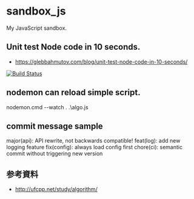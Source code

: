 # sandbox_js

My JavaScript sandbox.

## Unit test Node code in 10 seconds.

- https://glebbahmutov.com/blog/unit-test-node-code-in-10-seconds/

[![Build Status](https://travis-ci.org/dev001hajipro/sandbox_js.svg?branch=master)](https://travis-ci.org/dev001hajipro/sandbox_js)

## nodemon can reload simple script.

 nodemon.cmd --watch . .\algo.js

## commit message sample

  major(api): API rewrite, not backwards compatible!
  feat(log): add new logging feature
  fix(config): always load config first
  chore(ci): semantic commit without triggering new version

## 参考資料

- http://ufcpp.net/study/algorithm/